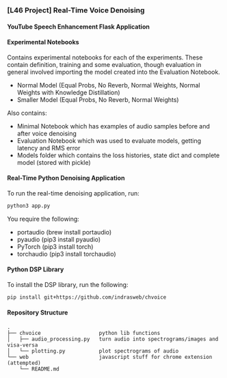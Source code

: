### [L46 Project] Real-Time Voice Denoising


#### YouTube Speech Enhancement Flask Application

#### Experimental Notebooks
Contains experimental notebooks for each of the experiments. These contain definition, training and some evaluation, though evaluation in general involved importing the model created into the Evaluation Notebook.
- Normal Model (Equal Probs, No Reverb, Normal Weights, Normal Weights with Knowledge Distillation)
- Smaller Model (Equal Probs, No Reverb, Normal Weights)

Also contains:
- Minimal Notebook which has examples of audio samples before and after voice denoising
- Evaluation Notebook which was used to evaluate models, getting latency and RMS error
- Models folder which contains the loss histories, state dict and complete model (stored with pickle)

#### Real-Time Python Denoising Application
To run the real-time denoising application, run:
```bash
python3 app.py
```

You require the following:
- portaudio (brew install portaudio)
- pyaudio (pip3 install pyaudio)
- PyTorch (pip3 install torch)
- torchaudio (pip3 install torchaudio)

#### Python DSP Library
To install the DSP library, run the following:
```bash
pip install git+https://github.com/indrasweb/chvoice
```

#### Repository Structure
```
.
├── chvoice                   python lib functions
│   ├── audio_processing.py   turn audio into spectrograms/images and visa-versa
│   └── plotting.py           plot spectrograms of audio
└── web                       javascript stuff for chrome extension (attempted)
    └── README.md
```
